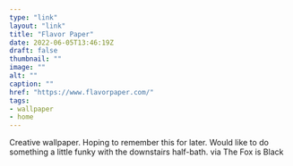```yaml
---
type: "link"
layout: "link"
title: "Flavor Paper"
date: 2022-06-05T13:46:19Z
draft: false
thumbnail: ""
image: ""
alt: ""
caption: ""
href: "https://www.flavorpaper.com/"
tags:
- wallpaper
- home
---
```


Creative wallpaper. Hoping to remember this for later. Would like to do something a little funky with the downstairs half-bath. via The Fox is Black
